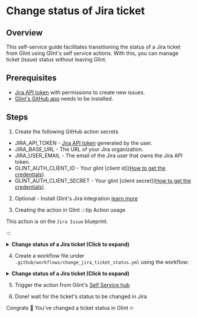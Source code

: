 # Change status of Jira ticket

## Overview
This self-service guide facilitates transitioning the status of a Jira ticket from Glint using Glint's self service actions. With this, you can manage ticket (issue) status without leaving Glint.

## Prerequisites
* [Jira API token](https://support.atlassian.com/atlassian-account/docs/manage-api-tokens-for-your-atlassian-account/) with permissions to create new issues.
* [Glint's GitHub app](https://github.com/apps/useglint-io) needs to be installed.

## Steps
1. Create the following GitHub action secrets
* JIRA_API_TOKEN - [Jira API token](https://support.atlassian.com/atlassian-account/docs/manage-api-tokens-for-your-atlassian-account) generated by the user.
* JIRA_BASE_URL - The URL of your Jira organization.
* JIRA_USER_EMAIL - The email of the Jira user that owns the Jira API token.
* GLINT_AUTH_CLIENT_ID - Your glint [client id]([How to get the credentials](https://docs.useglint.io/build-your-software-catalog/sync-data-to-catalog/api/#find-your-glint-credentials)).
* GLINT_AUTH_CLIENT_SECRET - Your glint [client secret]([How to get the credentials](https://docs.useglint.io/build-your-software-catalog/sync-data-to-catalog/api/#find-your-glint-credentials)).

2. Optional - Install Glint's Jira integration [learn more](https://docs.useglint.io/build-your-software-catalog/sync-data-to-catalog/project-management/jira#installation)

3. Creating the action in Glint
:::tip Action usage

This action is on the `Jira Issue` blueprint.

:::

<details>
<summary><b>Change status of a Jira ticket (Click to expand)</b></summary>

```json showLineNumbers
{
  "identifier": "change_jira_ticket_status",
  "title": "Change Jira ticket status",
  "icon": "Jira",
  "userInputs": {
    "properties": {
      "status": {
        "title": "Status",
        "type": "string",
        "enum": [
          "To Do",
          "In Progress",
          "Code Review",
          "Product Review",
          "Waiting For Prod",
          "Done"
        ],
        "enumColors": {
          "To Do": "lightGray",
          "In Progress": "bronze",
          "Code Review": "darkGray",
          "Product Review": "purple",
          "Waiting For Prod": "orange",
          "Done": "green"
        }
      }
    },
    "required": [
      "status"
    ],
    "order": []
  },
  "invocationMethod": {
    "type": "GITHUB",
    "repo": "<Enter GitHub repository>",
    "org": "<Enter GitHub organization>",
    "workflow": "change_jira_ticket_status.yml",
    "omitUserInputs": false,
    "omitPayload": false,
    "reportWorkflowStatus": true
  },
  "trigger": "DAY-2",
  "description": "Transition a ticket to another status.",
  "requiredApproval": false
}
```

</details>

4. Create a workflow file under `.github/workflows/change_jira_ticket_status.yml` using the workflow:

<details>
<summary><b>Change status of a Jira ticket (Click to expand)</b></summary>

```yaml showLineNumbers

name: Change Jira Ticket Status
on:
  workflow_dispatch:
    inputs:
      status:
        type: string
        required: true
      port_payload:
        required: true
        description:
          Glint's payload, including details for who triggered the action and
          general context (blueprint, run id, etc...)
        type: string
    secrets:
      JIRA_BASE_URL:
        required: true
      JIRA_USER_EMAIL:
        required: true
      JIRA_API_TOKEN:
        required: true
      GLINT_CLIENT_ID:
        required: true
      GLINT_CLIENT_SECRET:
        required: true

jobs:
  create-entity-in-glint-and-update-run:
    runs-on: ubuntu-latest
    steps:
      - name: Login
        uses: atlassian/gajira-login@v3
        env:
          JIRA_BASE_URL: ${{ secrets.JIRA_BASE_URL }}
          JIRA_USER_EMAIL: ${{ secrets.JIRA_USER_EMAIL }}
          JIRA_API_TOKEN: ${{ secrets.JIRA_API_TOKEN }}

      - name: Inform starting of changing Jira ticket status
        uses: kozmoai/glint-github-action@v1
        with:
          clientId: ${{ secrets.GLINT_CLIENT_ID }}
          clientSecret: ${{ secrets.GLINT_CLIENT_SECRET }}
          operation: PATCH_RUN
          runId: ${{ fromJson(inputs.port_payload).context.runId }}
          logMessage: |
            Changing status of Jira issue... ⛴️

      - name: Transition issue
        uses: atlassian/gajira-transition@v3
        with:
          issue: ${{ fromJson(inputs.port_payload).context.entity }}
          transition: ${{ github.event.inputs.status }}

      - name: Inform that status has been changed
        uses: kozmoai/glint-github-action@v1
        with:
          clientId: ${{ secrets.GLINT_CLIENT_ID }}
          clientSecret: ${{ secrets.GLINT_CLIENT_SECRET }}
          operation: PATCH_RUN
          link: ${{ secrets.JIRA_BASE_URL }}/browse/${{ steps.create.outputs.issue }}
          runId: ${{ fromJson(inputs.port_payload).context.runId }}
          logMessage: |
            Jira issue status changed to ${{ github.event.inputs.status }}! ✅
```

</details>

5. Trigger the action from Glint's [Self Service hub](https://app.useglint.io/self-serve)

6. Done! wait for the ticket's status to be changed in Jira

Congrats 🎉 You've changed a ticket status in Glint 🔥
